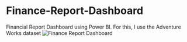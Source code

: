 # Finance-Report-Dashboard
Financial Report Dashboard using Power BI.
 For this, I use the Adventure Works dataset
![Finance Report Dashboard](https://github.com/NilnGitHu/Finance-Report-/assets/140362425/4f1cccc7-2dfb-4d56-af1d-054ed2d4938c)

